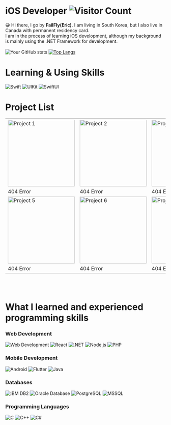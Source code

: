 # iOS Developer ![Visitor Count](https://komarev.com/ghpvc/?username=FailFly24)<br>
😀 Hi there, I go by **FailFly(Eric)**. I am living in South Korea, but I also live in Canada with permanent residency card.<br>
I am in the process of learning iOS development, although my background is mainly using the .NET Framework for development.
<br><br>
![Your GitHub stats](https://github-readme-stats.vercel.app/api?username=FailFly24&show_icons=true&theme=radical) 
[![Top Langs](https://github-readme-stats.vercel.app/api/top-langs/?username=FailFly24&layout=compact&theme=radical&card_width=400&langs_count=20)](https://github.com/anuraghazra/github-readme-stats)

# **Learning & Using Skills**
![Swift](https://img.shields.io/badge/Swift-%23F05138?style=flat&logo=swift&logoColor=white)
![UIKit](https://img.shields.io/badge/UIKit-%23007AFF?style=flat&logo=apple&logoColor=white)
![SwiftUI](https://img.shields.io/badge/SwiftUI-%23F05138?style=flat&logo=swift&logoColor=white)

# Project List
<table>
  <tr>
    <td><img src="https://via.placeholder.com/200" alt="Project 1" width="210"/></td>
    <td><img src="https://via.placeholder.com/200" alt="Project 2" width="210"/></td>
    <td><img src="https://via.placeholder.com/200" alt="Project 3" width="210"/></td>
    <td><img src="https://via.placeholder.com/200" alt="Project 4" width="210"/></td>
  </tr>
  <tr>
    <td>404 Error</td>
    <td>404 Error</td>
    <td>404 Error</td>
    <td>404 Error</td>
  </tr>
  <tr>
    <td><img src="https://via.placeholder.com/200" alt="Project 5" width="210"/></td>
    <td><img src="https://via.placeholder.com/200" alt="Project 6" width="210"/></td>
    <td><img src="https://via.placeholder.com/200" alt="Project 7" width="210"/></td>
    <td><img src="https://via.placeholder.com/200" alt="Project 8" width="210"/></td>
  </tr>
  <tr>
    <td>404 Error</td>
    <td>404 Error</td>
    <td>404 Error</td>
    <td>404 Error</td>
  </tr>
</table

<br><br>
# What I learned and experienced programming skills
### Web Development
![Web Development](https://img.shields.io/badge/Web_Development-%23F4A300?style=flat&logo=html5&logoColor=white)
![React](https://img.shields.io/badge/React-%2361DAFB?style=flat&logo=react&logoColor=white)
![.NET](https://img.shields.io/badge/.NET-%23512BD4?style=flat&logo=.net&logoColor=white) 
![Node.js](https://img.shields.io/badge/Node.js-%238CC84B?style=flat&logo=node.js&logoColor=white)
![PHP](https://img.shields.io/badge/PHP-%23777BB4?style=flat&logo=php&logoColor=white)

### Mobile Development
![Android](https://img.shields.io/badge/Android-%233DDC84?style=flat-square&logo=android&logoColor=white&color=333333)
![Flutter](https://img.shields.io/badge/Flutter-%2302569B?style=flat&logo=flutter&logoColor=white)
![Java](https://img.shields.io/badge/Java-%23007396?style=flat&logo=java&logoColor=white)

### Databases
![IBM DB2](https://img.shields.io/badge/IBM_DB2-%230033A0?style=flat&logo=IBM&logoColor=white)
![Oracle Database](https://img.shields.io/badge/Oracle_Database-%23F80000?style=flat&logo=oracle&logoColor=white)
![PostgreSQL](https://img.shields.io/badge/PostgreSQL-%23336791?style=flat&logo=postgresql&logoColor=white)
![MSSQL](https://img.shields.io/badge/MSSQL-%23CC2927?style=flat&logo=microsoft-sql-server&logoColor=white)

### Programming Languages
![C](https://img.shields.io/badge/C-%2300599C?style=flat&logo=c&logoColor=white)
![C++](https://img.shields.io/badge/C%2B%2B-%2300599C?style=flat&logo=cplusplus&logoColor=white)
![C#](https://img.shields.io/badge/C%23-%23239120?style=flat&logo=c-sharp&logoColor=white)



